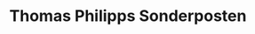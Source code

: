 ---
title: "Thomas Philipps Sonderposten"
url: /langwedel/thomas-philipps-sonderposten/
shop: Kramladen
---